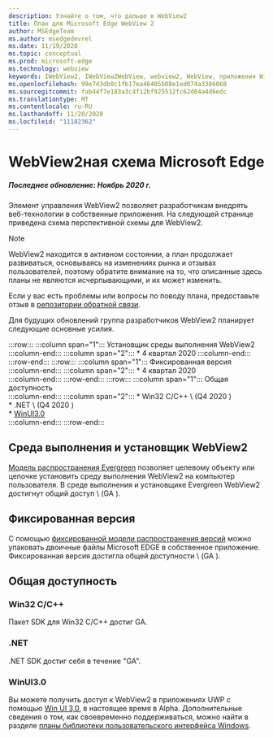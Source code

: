 ```yaml
---
description: Узнайте о том, что дальше в WebView2
title: План для Microsoft Edge WebView 2
author: MSEdgeTeam
ms.author: msedgedevrel
ms.date: 11/19/2020
ms.topic: conceptual
ms.prod: microsoft-edge
ms.technology: webview
keywords: IWebView2, IWebView2WebView, webview2, WebView, приложения Win32, Win32, EDGE, ICoreWebView2, ICoreWebView2Host, элемент управления "веб-браузер", HTML Edge
ms.openlocfilehash: 99e743db0c1fb17ea46405b08e1ed074a3386068
ms.sourcegitcommit: fab44f7e183a3c4f12bf925512fc62d84a4d6edc
ms.translationtype: MT
ms.contentlocale: ru-RU
ms.lasthandoff: 11/20/2020
ms.locfileid: "11182362"
---
```

# WebView2ная схема Microsoft Edge  

##### Последнее обновление: Ноябрь 2020 г.  

Элемент управления WebView2 позволяет разработчикам внедрять веб-технологии в собственные приложения.  На следующей странице приведена схема перспективной схемы для WebView2.  

> [!NOTE]
> WebView2 находится в активном состоянии, а план продолжает развиваться, основываясь на изменениях рынка и отзывах пользователей, поэтому обратите внимание на то, что описанные здесь планы не являются исчерпывающими, и их может изменить.  

Если у вас есть проблемы или вопросы по поводу плана, предоставьте отзыв в [репозитории обратной связи][GithubMicrosoftedgeWebviewfeedbackMain].  

Для будущих обновлений группа разработчиков WebView2 планирует следующие основные усилия.  

:::row:::
   :::column span="1":::
      Установщик среды выполнения WebView2  
   :::column-end:::
   :::column span="2":::
      *   4 квартал 2020
   :::column-end:::
:::row-end:::
:::row:::
   :::column span="1":::
      Фиксированная версия  
   :::column-end:::
   :::column span="2":::
      *   4 квартал 2020  
   :::column-end:::
:::row-end:::
:::row:::
   :::column span="1":::
      Общая доступность  
   :::column-end:::
   :::column span="2":::
      *   Win32 C/C++ \ (Q4 2020 \)  
      *   .NET \ (Q4 2020 \)  
      *   [WinUI3.0][GithubMicrosoftUiXamlRoadmap]  
   :::column-end:::
:::row-end:::  

## Среда выполнения и установщик WebView2  

[Модель распространения Evergreen][ConceptDistributionEvergreenModel] позволяет целевому объекту или цепочке установить среду выполнения WebView2 на компьютер пользователя.  В среде выполнения и установщике Evergreen WebView2 достигнут общий доступ \ (GA \).  

## Фиксированная версия  

С помощью [фиксированной модели распространения версий][ConceptsDistributionFixedVersionModel] можно упаковать двоичные файлы Microsoft EDGE в собственное приложение.  Фиксированная версия достигла общей доступности \ (GA \).  

## Общая доступность  

### Win32 C/C++  

Пакет SDK для Win32 C/C++ достиг GA.  

### .NET  

.NET SDK достиг себя в течение "GA". 

### WinUI3.0  

Вы можете получить доступ к WebView2 в приложениях UWP с помощью [Win UI 3,0][UwpToolkitsWinui3Index], в настоящее время в Alpha.  Дополнительные сведения о том, как своевременно поддерживаться, можно найти в разделе [планы библиотеки пользовательского интерфейса Windows][GithubMicrosoftUiXamlRoadmap].  

<!-- links -->  

[ConceptDistributionEvergreenModel]: ./concepts/distribution.md#evergreen-distribution-mode "Модель распространения Evergreen — распространение приложений с помощью WebView2 | Документы Microsoft"  
[ConceptsDistributionFixedVersionModel]: ./concepts/distribution.md#fixed-version-distribution-mode "Стандартная модель распространения версий — распространение приложений с помощью WebView2 | Документы Microsoft"  

[UwpToolkitsWinui3Index]: /uwp/toolkits/winui3/index "Библиотека пользовательского интерфейса Windows 3,0 Preview 1 (Май 2020) | Документы Microsoft"  

[GithubMicrosoftedgeWebviewfeedbackMain]: https://github.com/MicrosoftEdge/WebViewFeedback "WebView Feedback-MicrosoftEdge/WebViewFeedback | GitHub"  

[GithubMicrosoftUiXamlRoadmap]: https://github.com/microsoft/microsoft-ui-xaml/blob/master/docs/roadmap.md "План библиотеки пользовательского интерфейса Windows — Microsoft/Microsoft-UI-XAML | GitHub"  
